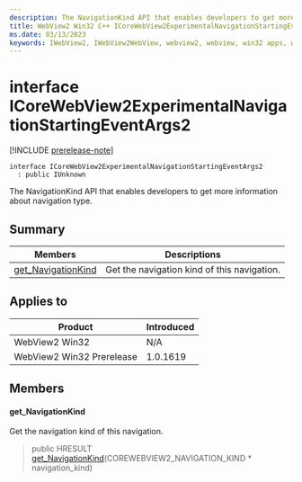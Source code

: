 ```yaml
---
description: The NavigationKind API that enables developers to get more information about navigation type.
title: WebView2 Win32 C++ ICoreWebView2ExperimentalNavigationStartingEventArgs2
ms.date: 03/13/2023
keywords: IWebView2, IWebView2WebView, webview2, webview, win32 apps, win32, edge, ICoreWebView2, ICoreWebView2Controller, browser control, edge html, ICoreWebView2ExperimentalNavigationStartingEventArgs2
---
```


# interface ICoreWebView2ExperimentalNavigationStartingEventArgs2

[!INCLUDE [prerelease-note](../includes/prerelease-note.md)]

```
interface ICoreWebView2ExperimentalNavigationStartingEventArgs2
  : public IUnknown
```

The NavigationKind API that enables developers to get more information about navigation type.

## Summary

 Members                        | Descriptions
--------------------------------|---------------------------------------------
[get_NavigationKind](#get_navigationkind) | Get the navigation kind of this navigation.

## Applies to

Product                         | Introduced
--------------------------------|---------------------------------------------
WebView2 Win32            |    N/A
WebView2 Win32 Prerelease |    1.0.1619

## Members

#### get_NavigationKind

Get the navigation kind of this navigation.

> public HRESULT [get_NavigationKind](#get_navigationkind)(COREWEBVIEW2_NAVIGATION_KIND * navigation_kind)

